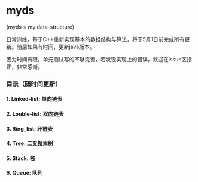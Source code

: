 # myds

(myds = my data-structure)

日常训练，基于C++重新实现基本的数据结构与算法，将于5月1日前完成所有更新。随后如果有时间，更新java版本。

因为时间有限，单元测试写的不够完善，若发现实现上的错误，欢迎在issue区指正，非常感谢。

### 目录（随时间更新）
#### 1. Linked-list: 单向链表
#### 2. Louble-list: 双向链表
#### 3. Ring_list: 环链表
#### 4. Tree: 二叉搜索树
#### 5. Stack: 栈
#### 6. Queue: 队列
